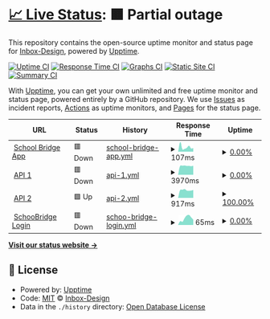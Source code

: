 # [📈 Live Status](https://status.bridge.school.nz): <!--live status--> **🟧 Partial outage**

This repository contains the open-source uptime monitor and status page for [Inbox-Design](https://status.bridge.school.nz), powered by [Upptime](https://github.com/upptime/upptime).

[![Uptime CI](https://github.com/Inbox-Design/bridge-status/workflows/Uptime%20CI/badge.svg)](https://github.com/Inbox-Design/bridge-status/actions?query=workflow%3A%22Uptime+CI%22)
[![Response Time CI](https://github.com/Inbox-Design/bridge-status/workflows/Response%20Time%20CI/badge.svg)](https://github.com/Inbox-Design/bridge-status/actions?query=workflow%3A%22Response+Time+CI%22)
[![Graphs CI](https://github.com/Inbox-Design/bridge-status/workflows/Graphs%20CI/badge.svg)](https://github.com/Inbox-Design/bridge-status/actions?query=workflow%3A%22Graphs+CI%22)
[![Static Site CI](https://github.com/Inbox-Design/bridge-status/workflows/Static%20Site%20CI/badge.svg)](https://github.com/Inbox-Design/bridge-status/actions?query=workflow%3A%22Static+Site+CI%22)
[![Summary CI](https://github.com/Inbox-Design/bridge-status/workflows/Summary%20CI/badge.svg)](https://github.com/Inbox-Design/bridge-status/actions?query=workflow%3A%22Summary+CI%22)

With [Upptime](https://upptime.js.org), you can get your own unlimited and free uptime monitor and status page, powered entirely by a GitHub repository. We use [Issues](https://github.com/Inbox-Design/bridge-status/issues) as incident reports, [Actions](https://github.com/Inbox-Design/bridge-status/actions) as uptime monitors, and [Pages](https://status.bridge.school.nz) for the status page.

<!--start: status pages-->
<!-- This summary is generated by Upptime (https://github.com/upptime/upptime) -->
<!-- Do not edit this manually, your changes will be overwritten -->
<!-- prettier-ignore -->
| URL | Status | History | Response Time | Uptime |
| --- | ------ | ------- | ------------- | ------ |
| <img alt="" src="https://icons.duckduckgo.com/ip3/tidewater.bridge.school.nz.ico" height="13"> [School Bridge App](https://tidewater.bridge.school.nz) | 🟥 Down | [school-bridge-app.yml](https://github.com/Inbox-Design/bridge-status/commits/HEAD/history/school-bridge-app.yml) | <details><summary><img alt="Response time graph" src="./graphs/school-bridge-app/response-time-week.png" height="20"> 107ms</summary><br><a href="https://status.bridge.school.nz/history/school-bridge-app"><img alt="Response time 691" src="https://img.shields.io/endpoint?url=https%3A%2F%2Fraw.githubusercontent.com%2FInbox-Design%2Fbridge-status%2FHEAD%2Fapi%2Fschool-bridge-app%2Fresponse-time.json"></a><br><a href="https://status.bridge.school.nz/history/school-bridge-app"><img alt="24-hour response time 87" src="https://img.shields.io/endpoint?url=https%3A%2F%2Fraw.githubusercontent.com%2FInbox-Design%2Fbridge-status%2FHEAD%2Fapi%2Fschool-bridge-app%2Fresponse-time-day.json"></a><br><a href="https://status.bridge.school.nz/history/school-bridge-app"><img alt="7-day response time 107" src="https://img.shields.io/endpoint?url=https%3A%2F%2Fraw.githubusercontent.com%2FInbox-Design%2Fbridge-status%2FHEAD%2Fapi%2Fschool-bridge-app%2Fresponse-time-week.json"></a><br><a href="https://status.bridge.school.nz/history/school-bridge-app"><img alt="30-day response time 131" src="https://img.shields.io/endpoint?url=https%3A%2F%2Fraw.githubusercontent.com%2FInbox-Design%2Fbridge-status%2FHEAD%2Fapi%2Fschool-bridge-app%2Fresponse-time-month.json"></a><br><a href="https://status.bridge.school.nz/history/school-bridge-app"><img alt="1-year response time 691" src="https://img.shields.io/endpoint?url=https%3A%2F%2Fraw.githubusercontent.com%2FInbox-Design%2Fbridge-status%2FHEAD%2Fapi%2Fschool-bridge-app%2Fresponse-time-year.json"></a></details> | <details><summary><a href="https://status.bridge.school.nz/history/school-bridge-app">0.00%</a></summary><a href="https://status.bridge.school.nz/history/school-bridge-app"><img alt="All-time uptime 75.98%" src="https://img.shields.io/endpoint?url=https%3A%2F%2Fraw.githubusercontent.com%2FInbox-Design%2Fbridge-status%2FHEAD%2Fapi%2Fschool-bridge-app%2Fuptime.json"></a><br><a href="https://status.bridge.school.nz/history/school-bridge-app"><img alt="24-hour uptime 0.00%" src="https://img.shields.io/endpoint?url=https%3A%2F%2Fraw.githubusercontent.com%2FInbox-Design%2Fbridge-status%2FHEAD%2Fapi%2Fschool-bridge-app%2Fuptime-day.json"></a><br><a href="https://status.bridge.school.nz/history/school-bridge-app"><img alt="7-day uptime 0.00%" src="https://img.shields.io/endpoint?url=https%3A%2F%2Fraw.githubusercontent.com%2FInbox-Design%2Fbridge-status%2FHEAD%2Fapi%2Fschool-bridge-app%2Fuptime-week.json"></a><br><a href="https://status.bridge.school.nz/history/school-bridge-app"><img alt="30-day uptime 0.00%" src="https://img.shields.io/endpoint?url=https%3A%2F%2Fraw.githubusercontent.com%2FInbox-Design%2Fbridge-status%2FHEAD%2Fapi%2Fschool-bridge-app%2Fuptime-month.json"></a><br><a href="https://status.bridge.school.nz/history/school-bridge-app"><img alt="1-year uptime 75.98%" src="https://img.shields.io/endpoint?url=https%3A%2F%2Fraw.githubusercontent.com%2FInbox-Design%2Fbridge-status%2FHEAD%2Fapi%2Fschool-bridge-app%2Fuptime-year.json"></a></details>
| <img alt="" src="https://icons.duckduckgo.com/ip3/api-191.bridge.school.nz.ico" height="13"> [API 1](https://api-191.bridge.school.nz) | 🟥 Down | [api-1.yml](https://github.com/Inbox-Design/bridge-status/commits/HEAD/history/api-1.yml) | <details><summary><img alt="Response time graph" src="./graphs/api-1/response-time-week.png" height="20"> 3970ms</summary><br><a href="https://status.bridge.school.nz/history/api-1"><img alt="Response time 1756" src="https://img.shields.io/endpoint?url=https%3A%2F%2Fraw.githubusercontent.com%2FInbox-Design%2Fbridge-status%2FHEAD%2Fapi%2Fapi-1%2Fresponse-time.json"></a><br><a href="https://status.bridge.school.nz/history/api-1"><img alt="24-hour response time 3988" src="https://img.shields.io/endpoint?url=https%3A%2F%2Fraw.githubusercontent.com%2FInbox-Design%2Fbridge-status%2FHEAD%2Fapi%2Fapi-1%2Fresponse-time-day.json"></a><br><a href="https://status.bridge.school.nz/history/api-1"><img alt="7-day response time 3970" src="https://img.shields.io/endpoint?url=https%3A%2F%2Fraw.githubusercontent.com%2FInbox-Design%2Fbridge-status%2FHEAD%2Fapi%2Fapi-1%2Fresponse-time-week.json"></a><br><a href="https://status.bridge.school.nz/history/api-1"><img alt="30-day response time 3968" src="https://img.shields.io/endpoint?url=https%3A%2F%2Fraw.githubusercontent.com%2FInbox-Design%2Fbridge-status%2FHEAD%2Fapi%2Fapi-1%2Fresponse-time-month.json"></a><br><a href="https://status.bridge.school.nz/history/api-1"><img alt="1-year response time 1756" src="https://img.shields.io/endpoint?url=https%3A%2F%2Fraw.githubusercontent.com%2FInbox-Design%2Fbridge-status%2FHEAD%2Fapi%2Fapi-1%2Fresponse-time-year.json"></a></details> | <details><summary><a href="https://status.bridge.school.nz/history/api-1">0.00%</a></summary><a href="https://status.bridge.school.nz/history/api-1"><img alt="All-time uptime 72.64%" src="https://img.shields.io/endpoint?url=https%3A%2F%2Fraw.githubusercontent.com%2FInbox-Design%2Fbridge-status%2FHEAD%2Fapi%2Fapi-1%2Fuptime.json"></a><br><a href="https://status.bridge.school.nz/history/api-1"><img alt="24-hour uptime 0.00%" src="https://img.shields.io/endpoint?url=https%3A%2F%2Fraw.githubusercontent.com%2FInbox-Design%2Fbridge-status%2FHEAD%2Fapi%2Fapi-1%2Fuptime-day.json"></a><br><a href="https://status.bridge.school.nz/history/api-1"><img alt="7-day uptime 0.00%" src="https://img.shields.io/endpoint?url=https%3A%2F%2Fraw.githubusercontent.com%2FInbox-Design%2Fbridge-status%2FHEAD%2Fapi%2Fapi-1%2Fuptime-week.json"></a><br><a href="https://status.bridge.school.nz/history/api-1"><img alt="30-day uptime 0.00%" src="https://img.shields.io/endpoint?url=https%3A%2F%2Fraw.githubusercontent.com%2FInbox-Design%2Fbridge-status%2FHEAD%2Fapi%2Fapi-1%2Fuptime-month.json"></a><br><a href="https://status.bridge.school.nz/history/api-1"><img alt="1-year uptime 72.64%" src="https://img.shields.io/endpoint?url=https%3A%2F%2Fraw.githubusercontent.com%2FInbox-Design%2Fbridge-status%2FHEAD%2Fapi%2Fapi-1%2Fuptime-year.json"></a></details>
| <img alt="" src="https://icons.duckduckgo.com/ip3/api-193.bridge.school.nz.ico" height="13"> [API 2](https://api-193.bridge.school.nz) | 🟩 Up | [api-2.yml](https://github.com/Inbox-Design/bridge-status/commits/HEAD/history/api-2.yml) | <details><summary><img alt="Response time graph" src="./graphs/api-2/response-time-week.png" height="20"> 917ms</summary><br><a href="https://status.bridge.school.nz/history/api-2"><img alt="Response time 886" src="https://img.shields.io/endpoint?url=https%3A%2F%2Fraw.githubusercontent.com%2FInbox-Design%2Fbridge-status%2FHEAD%2Fapi%2Fapi-2%2Fresponse-time.json"></a><br><a href="https://status.bridge.school.nz/history/api-2"><img alt="24-hour response time 930" src="https://img.shields.io/endpoint?url=https%3A%2F%2Fraw.githubusercontent.com%2FInbox-Design%2Fbridge-status%2FHEAD%2Fapi%2Fapi-2%2Fresponse-time-day.json"></a><br><a href="https://status.bridge.school.nz/history/api-2"><img alt="7-day response time 917" src="https://img.shields.io/endpoint?url=https%3A%2F%2Fraw.githubusercontent.com%2FInbox-Design%2Fbridge-status%2FHEAD%2Fapi%2Fapi-2%2Fresponse-time-week.json"></a><br><a href="https://status.bridge.school.nz/history/api-2"><img alt="30-day response time 928" src="https://img.shields.io/endpoint?url=https%3A%2F%2Fraw.githubusercontent.com%2FInbox-Design%2Fbridge-status%2FHEAD%2Fapi%2Fapi-2%2Fresponse-time-month.json"></a><br><a href="https://status.bridge.school.nz/history/api-2"><img alt="1-year response time 886" src="https://img.shields.io/endpoint?url=https%3A%2F%2Fraw.githubusercontent.com%2FInbox-Design%2Fbridge-status%2FHEAD%2Fapi%2Fapi-2%2Fresponse-time-year.json"></a></details> | <details><summary><a href="https://status.bridge.school.nz/history/api-2">100.00%</a></summary><a href="https://status.bridge.school.nz/history/api-2"><img alt="All-time uptime 99.45%" src="https://img.shields.io/endpoint?url=https%3A%2F%2Fraw.githubusercontent.com%2FInbox-Design%2Fbridge-status%2FHEAD%2Fapi%2Fapi-2%2Fuptime.json"></a><br><a href="https://status.bridge.school.nz/history/api-2"><img alt="24-hour uptime 100.00%" src="https://img.shields.io/endpoint?url=https%3A%2F%2Fraw.githubusercontent.com%2FInbox-Design%2Fbridge-status%2FHEAD%2Fapi%2Fapi-2%2Fuptime-day.json"></a><br><a href="https://status.bridge.school.nz/history/api-2"><img alt="7-day uptime 100.00%" src="https://img.shields.io/endpoint?url=https%3A%2F%2Fraw.githubusercontent.com%2FInbox-Design%2Fbridge-status%2FHEAD%2Fapi%2Fapi-2%2Fuptime-week.json"></a><br><a href="https://status.bridge.school.nz/history/api-2"><img alt="30-day uptime 98.48%" src="https://img.shields.io/endpoint?url=https%3A%2F%2Fraw.githubusercontent.com%2FInbox-Design%2Fbridge-status%2FHEAD%2Fapi%2Fapi-2%2Fuptime-month.json"></a><br><a href="https://status.bridge.school.nz/history/api-2"><img alt="1-year uptime 99.45%" src="https://img.shields.io/endpoint?url=https%3A%2F%2Fraw.githubusercontent.com%2FInbox-Design%2Fbridge-status%2FHEAD%2Fapi%2Fapi-2%2Fuptime-year.json"></a></details>
| <img alt="" src="https://icons.duckduckgo.com/ip3/login.bridge.school.nz.ico" height="13"> [SchooBridge Login](https://login.bridge.school.nz) | 🟥 Down | [schoo-bridge-login.yml](https://github.com/Inbox-Design/bridge-status/commits/HEAD/history/schoo-bridge-login.yml) | <details><summary><img alt="Response time graph" src="./graphs/schoo-bridge-login/response-time-week.png" height="20"> 65ms</summary><br><a href="https://status.bridge.school.nz/history/schoo-bridge-login"><img alt="Response time 107" src="https://img.shields.io/endpoint?url=https%3A%2F%2Fraw.githubusercontent.com%2FInbox-Design%2Fbridge-status%2FHEAD%2Fapi%2Fschoo-bridge-login%2Fresponse-time.json"></a><br><a href="https://status.bridge.school.nz/history/schoo-bridge-login"><img alt="24-hour response time 52" src="https://img.shields.io/endpoint?url=https%3A%2F%2Fraw.githubusercontent.com%2FInbox-Design%2Fbridge-status%2FHEAD%2Fapi%2Fschoo-bridge-login%2Fresponse-time-day.json"></a><br><a href="https://status.bridge.school.nz/history/schoo-bridge-login"><img alt="7-day response time 65" src="https://img.shields.io/endpoint?url=https%3A%2F%2Fraw.githubusercontent.com%2FInbox-Design%2Fbridge-status%2FHEAD%2Fapi%2Fschoo-bridge-login%2Fresponse-time-week.json"></a><br><a href="https://status.bridge.school.nz/history/schoo-bridge-login"><img alt="30-day response time 108" src="https://img.shields.io/endpoint?url=https%3A%2F%2Fraw.githubusercontent.com%2FInbox-Design%2Fbridge-status%2FHEAD%2Fapi%2Fschoo-bridge-login%2Fresponse-time-month.json"></a><br><a href="https://status.bridge.school.nz/history/schoo-bridge-login"><img alt="1-year response time 107" src="https://img.shields.io/endpoint?url=https%3A%2F%2Fraw.githubusercontent.com%2FInbox-Design%2Fbridge-status%2FHEAD%2Fapi%2Fschoo-bridge-login%2Fresponse-time-year.json"></a></details> | <details><summary><a href="https://status.bridge.school.nz/history/schoo-bridge-login">0.00%</a></summary><a href="https://status.bridge.school.nz/history/schoo-bridge-login"><img alt="All-time uptime 0.00%" src="https://img.shields.io/endpoint?url=https%3A%2F%2Fraw.githubusercontent.com%2FInbox-Design%2Fbridge-status%2FHEAD%2Fapi%2Fschoo-bridge-login%2Fuptime.json"></a><br><a href="https://status.bridge.school.nz/history/schoo-bridge-login"><img alt="24-hour uptime 0.00%" src="https://img.shields.io/endpoint?url=https%3A%2F%2Fraw.githubusercontent.com%2FInbox-Design%2Fbridge-status%2FHEAD%2Fapi%2Fschoo-bridge-login%2Fuptime-day.json"></a><br><a href="https://status.bridge.school.nz/history/schoo-bridge-login"><img alt="7-day uptime 0.00%" src="https://img.shields.io/endpoint?url=https%3A%2F%2Fraw.githubusercontent.com%2FInbox-Design%2Fbridge-status%2FHEAD%2Fapi%2Fschoo-bridge-login%2Fuptime-week.json"></a><br><a href="https://status.bridge.school.nz/history/schoo-bridge-login"><img alt="30-day uptime 0.00%" src="https://img.shields.io/endpoint?url=https%3A%2F%2Fraw.githubusercontent.com%2FInbox-Design%2Fbridge-status%2FHEAD%2Fapi%2Fschoo-bridge-login%2Fuptime-month.json"></a><br><a href="https://status.bridge.school.nz/history/schoo-bridge-login"><img alt="1-year uptime 0.00%" src="https://img.shields.io/endpoint?url=https%3A%2F%2Fraw.githubusercontent.com%2FInbox-Design%2Fbridge-status%2FHEAD%2Fapi%2Fschoo-bridge-login%2Fuptime-year.json"></a></details>

<!--end: status pages-->

[**Visit our status website →**](https://status.bridge.school.nz)

## 📄 License

- Powered by: [Upptime](https://github.com/upptime/upptime)
- Code: [MIT](./LICENSE) © [Inbox-Design](https://status.bridge.school.nz)
- Data in the `./history` directory: [Open Database License](https://opendatacommons.org/licenses/odbl/1-0/)

